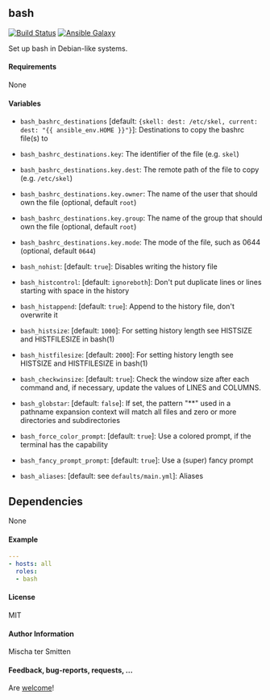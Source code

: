 ## bash

[![Build Status](https://travis-ci.org/Oefenweb/ansible-bash.svg?branch=master)](https://travis-ci.org/Oefenweb/ansible-bash) [![Ansible Galaxy](http://img.shields.io/badge/ansible--galaxy-bash-blue.svg)](https://galaxy.ansible.com/list#/roles/3501)

Set up bash in Debian-like systems.

#### Requirements

None

#### Variables

* `bash_bashrc_destinations` [default: `{skell: dest: /etc/skel, current: dest: "{{ ansible_env.HOME }}"}`]: Destinations to copy the bashrc file(s) to
* `bash_bashrc_destinations.key`: The identifier of the file (e.g. `skel`)
* `bash_bashrc_destinations.key.dest`: The remote path of the file to copy (e.g. `/etc/skel`)
* `bash_bashrc_destinations.key.owner`: The name of the user that should own the file (optional, default `root`)
* `bash_bashrc_destinations.key.group`: The name of the group that should own the file (optional, default `root`)
* `bash_bashrc_destinations.key.mode`: The mode of the file, such as 0644 (optional, default `0644`)

* `bash_nohist`: [default: `true`]: Disables writing the history file
* `bash_histcontrol`: [default: `ignoreboth`]: Don't put duplicate lines or lines starting with space in the history
* `bash_histappend`: [default: `true`]: Append to the history file, don't overwrite it
* `bash_histsize`: [default: `1000`]: For setting history length see HISTSIZE and HISTFILESIZE in bash(1)
* `bash_histfilesize`: [default: `2000`]: For setting history length see HISTSIZE and HISTFILESIZE in bash(1)
* `bash_checkwinsize`: [default: `true`]: Check the window size after each command and, if necessary, update the values of LINES and COLUMNS.
* `bash_globstar`: [default: `false`]: If set, the pattern "**" used in a pathname expansion context will match all files and zero or more directories and subdirectories
* `bash_force_color_prompt`: [default: `true`]: Use a colored prompt, if the terminal has the capability
* `bash_fancy_prompt_prompt`: [default: `true`]: Use a (super) fancy prompt
* `bash_aliases`: [default: see `defaults/main.yml`]: Aliases

## Dependencies

None

#### Example

```yaml
---
- hosts: all
  roles:
  - bash
```

#### License

MIT

#### Author Information

Mischa ter Smitten

#### Feedback, bug-reports, requests, ...

Are [welcome](https://github.com/Oefenweb/ansible-bash/issues)!

